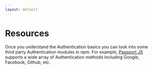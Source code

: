 ```yaml
---
layout: default
---
```


# Resources

Once you understand the Authentication basics you can look into some third party Authentication modules in npm. For example, [Passport JS](http://passportjs.org/docs) supports a wide array of Authentication methods including Google, Facebook, Github, etc.
